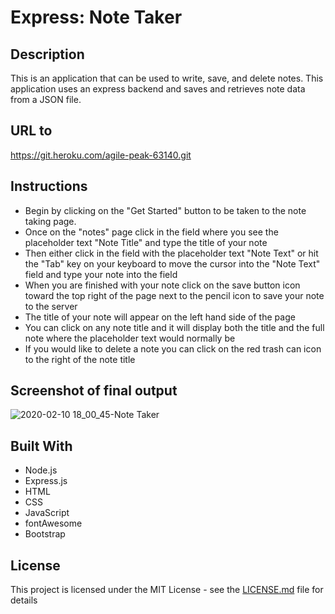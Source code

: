 # Express: Note Taker

## Description

This is an application that can be used to write, save, and delete notes. This application uses an express backend and saves and retrieves note data from a JSON file.

## URL to 
https://git.heroku.com/agile-peak-63140.git

## Instructions

- Begin by clicking on the "Get Started" button to be taken to the note taking page.
- Once on the "notes" page click in the field where you see the placeholder text "Note Title" and type the title of your note
- Then either click in the field with the placeholder text "Note Text" or hit the "Tab" key on your keyboard to move the cursor into the "Note Text" field and type your note into the field
- When you are finished with your note click on the save button icon toward the top right of the page next to the pencil icon to save your note to the server
- The title of your note will appear on the left hand side of the page
- You can click on any note title and it will display both the title and the full note where the placeholder text would normally be
- If you would like to delete a note you can click on the red trash can icon to the right of the note title

## Screenshot of final output

![2020-02-10 18_00_45-Note Taker](https://user-images.githubusercontent.com/54122844/74204233-8febf180-4c2f-11ea-87b4-14a4df99658f.png)


## Built With

* Node.js
* Express.js
* HTML
* CSS
* JavaScript
* fontAwesome
* Bootstrap

## License

This project is licensed under the MIT License - see the [LICENSE.md](LICENSE.md) file for details


